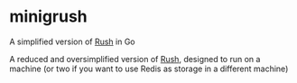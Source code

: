 minigrush
=========

A simplified version of [Rush][rush] in Go

A reduced and oversimplified version of [Rush][rush], designed to run on a machine (or two if you want to use Redis as storage in a different machine)

[rush]: https://github.com/telefonicaid/Rush
